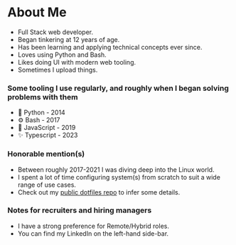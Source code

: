 # About Me

* Full Stack web developer.
* Began tinkering at 12 years of age.
* Has been learning and applying technical concepts ever since.
* Loves using Python and Bash.
* Likes doing UI with modern web tooling.
* Sometimes I upload things.

### Some tooling I use regularly, and roughly when I began solving problems with them

* 🐍 Python - 2014
* ⚙️ Bash - 2017
* 💫 JavaScript - 2019
* ✨ Typescript - 2023

### Honorable mention(s)

* Between roughly 2017-2021 I was diving deep into the Linux world.
* I spent a lot of time configuring system(s) from scratch to suit a wide range of use cases.
* Check out my [public dotfiles repo](https://github.com/innateessence/dotfiles) to infer some details.

### Notes for recruiters and hiring managers

* I have a strong preference for Remote/Hybrid roles.
* You can find my LinkedIn on the left-hand side-bar.
